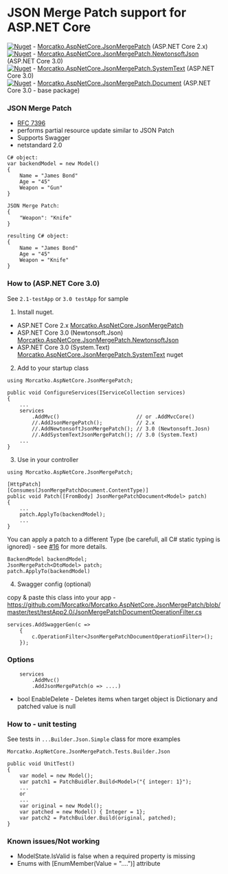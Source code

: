 # JSON Merge Patch support for ASP.NET Core


[![Nuget](https://img.shields.io/nuget/v/Morcatko.AspNetCore.JsonMergePatch.svg)](https://www.nuget.org/packages/Morcatko.AspNetCore.JsonMergePatch) - [Morcatko.AspNetCore.JsonMergePatch](https://www.nuget.org/packages/Morcatko.AspNetCore.JsonMergePatch) (ASP.NET Core 2.x)  
[![Nuget](https://img.shields.io/nuget/v/Morcatko.AspNetCore.JsonMergePatch.NewtonsoftJson.svg)](https://www.nuget.org/packages/Morcatko.AspNetCore.JsonMergePatch.NewtonsoftJson) - [Morcatko.AspNetCore.JsonMergePatch.NewtonsoftJson](https://www.nuget.org/packages/Morcatko.AspNetCore.JsonMergePatch.NewtonsoftJson) (ASP.NET Core 3.0)  
[![Nuget](https://img.shields.io/nuget/v/Morcatko.AspNetCore.JsonMergePatch.SystemText.svg)](https://www.nuget.org/packages/Morcatko.AspNetCore.JsonMergePatch.SystemText) - [Morcatko.AspNetCore.JsonMergePatch.SystemText](https://www.nuget.org/packages/Morcatko.AspNetCore.JsonMergePatch.SystemText) (ASP.NET Core 3.0)  
[![Nuget](https://img.shields.io/nuget/v/Morcatko.AspNetCore.JsonMergePatch.Document.svg)](https://www.nuget.org/packages/Morcatko.AspNetCore.JsonMergePatch.Document) - [Morcatko.AspNetCore.JsonMergePatch.Document](https://www.nuget.org/packages/Morcatko.AspNetCore.JsonMergePatch.Document) (ASP.NET Core 3.0 - base package)

### JSON Merge Patch
- [RFC 7396](https://tools.ietf.org/html/rfc7396)
- performs partial resource update similar to JSON Patch
- Supports Swagger
- netstandard 2.0
```
C# object:
var backendModel = new Model()
{
    Name = "James Bond"
    Age = "45"
    Weapon = "Gun"
}

JSON Merge Patch:
{
    "Weapon": "Knife"
}

resulting C# object:
{
    Name = "James Bond"
    Age = "45"
    Weapon = "Knife"
}
```

### How to (ASP.NET Core 3.0)
See `2.1-testApp` or `3.0 testApp` for sample
1. Install nuget.
- ASP.NET Core 2.x [Morcatko.AspNetCore.JsonMergePatch](https://www.nuget.org/packages/Morcatko.AspNetCore.JsonMergePatch)
- ASP.NET Core 3.0 (Newtonsoft.Json) [Morcatko.AspNetCore.JsonMergePatch.NewtonsoftJson](https://www.nuget.org/packages/Morcatko.AspNetCore.JsonMergePatch.NewtonsoftJson)
- ASP.NET Core 3.0 (System.Text) [Morcatko.AspNetCore.JsonMergePatch.SystemText](https://www.nuget.org/packages/Morcatko.AspNetCore.JsonMergePatch.SystemText) nuget

2. Add to your startup class
```
using Morcatko.AspNetCore.JsonMergePatch;

public void ConfigureServices(IServiceCollection services)
{
    ...
    services
        .AddMvc()                         // or .AddMvcCore()
        //.AddJsonMergePatch();           // 2.x
        //.AddNewtonsoftJsonMergePatch(); // 3.0 (Newtonsoft.Josn)
        //.AddSystemTextJsonMergePatch(); // 3.0 (System.Text)
    ...
}
```
3. Use in your controller
```
using Morcatko.AspNetCore.JsonMergePatch;

[HttpPatch]
[Consumes(JsonMergePatchDocument.ContentType)]
public void Patch([FromBody] JsonMergePatchDocument<Model> patch)
{
    ...
    patch.ApplyTo(backendModel);
    ...
}
```
You can apply a patch to a different Type (be carefull, all C# static typing is ignored) - see [#16](https://github.com/Morcatko/Morcatko.AspNetCore.JsonMergePatch/issues/16) for more details.
```
BackendModel backendModel;
JsonMergePatch<DtoModel> patch;
patch.ApplyTo(backendModel)
```

4. Swagger config (optional)

copy & paste this class into your app - https://github.com/Morcatko/Morcatko.AspNetCore.JsonMergePatch/blob/master/test/testApp2.0/JsonMergePatchDocumentOperationFilter.cs
```
services.AddSwaggerGen(c =>
    {
        c.OperationFilter<JsonMergePatchDocumentOperationFilter>();
    });
```

### Options
```
    services
        .AddMvc()
        .AddJsonMergePatch(o => ....)
```
 * bool EnableDelete - Deletes items when target object is Dictionary and patched value is null

### How to - unit testing
See tests in `...Builder.Json.Simple` class for more examples
```
Morcatko.AspNetCore.JsonMergePatch.Tests.Builder.Json

public void UnitTest()
{
    var model = new Model();
    var patch1 = PatchBuidler.Build<Model>("{ integer: 1}");
    ...
    or
    ...
    var original = new Model();
    var patched = new Model() { Integer = 1};
    var patch2 = PatchBuilder.Build(original, patched);
}
```

### Known issues/Not working
- ModelState.IsValid is false when a required property is missing
- Enums with [EnumMember(Value = "....")] attribute